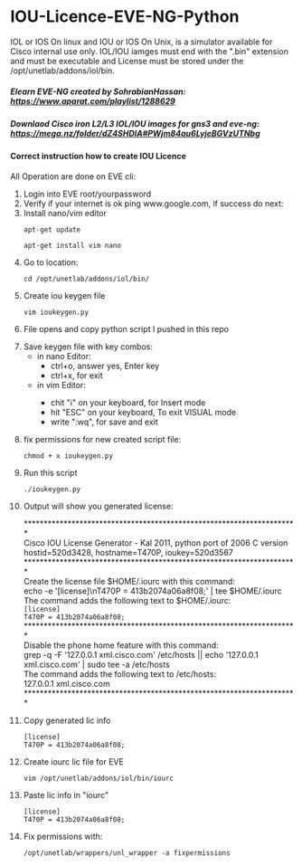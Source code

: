 # IOU-Licence-EVE-NG-Python
IOL or IOS On linux and IOU or IOS On Unix, is a simulator available for Cisco internal use only. 
IOL/IOU iamges must end with the ".bin" extension and must be executable and License must be 
stored under the /opt/unetlab/addons/iol/bin.
##### Elearn EVE-NG created by SohrabianHassan: https://www.aparat.com/playlist/1288629
##### Downlaod Cisco iron L2/L3 IOL/IOU images for gns3 and eve-ng: https://mega.nz/folder/dZ4SHDIA#PWjm84au6LyjeBGVzUTNbg 
#### Correct instruction how to create IOU Licence <br />
All Operation are done on EVE cli: 
<br />
<ol>
<li>Login into EVE root/yourpassword</li>
<li>Verify if your internet is ok ping www.google.com, if success do next:</li>
<li>Install nano/vim editor
   <p><code>apt-get update</code></p>
   <p><code>apt-get install vim nano</code></p>
</li>   
<li>Go to location:
   <p><code>cd /opt/unetlab/addons/iol/bin/</code></p>
</li>
<li>Create iou keygen file
   <p><code>vim ioukeygen.py</code></p>
</li>   
<li>File opens and copy python script I pushed in this repo </li>
   <p></p>
<li>Save keygen file with key combos:
  	<ul>
    <li>in nano Editor:
        <ul>
            <li>ctrl+o, answer yes, Enter key </li>
            <li>ctrl+x, for exit</li>
        </ul>
    </li>
    <li>in vim Editor:</li>
  		<ul>
            <li>chit "i" on your keyboard, for Insert mode  </li>
            <li>hit "ESC" on your keyboard, To exit VISUAL mode</li>
          	<li>write ":wq", for save and exit </li>
        </ul>
</ul>
</li>
   <p></p>
<li> fix permissions for new created script file:
   <p><code>chmod + x ioukeygen.py</code></p>
</li>
<li>Run this script
   <p><code>./ioukeygen.py</code></p>
</li>
<li>Output will show you generated license:
   <p>
      ********************************************************************* <br />
      Cisco IOU License Generator - Kal 2011, python port of 2006 C version <br />
      hostid=520d3428, hostname=T470P, ioukey=520d3567 <br />
      ********************************************************************* <br />
      Create the license file $HOME/.iourc with this command: <br />
      echo -e '[license]\nT470P = 413b2074a06a8f08;' | tee $HOME/.iourc  <br />
      The command adds the following text to $HOME/.iourc: <br />
      <code>[license]</code> <br />
      <code>T470P = 413b2074a06a8f08;</code> <br />
      ********************************************************************* <br />
      Disable the phone home feature with this command: <br />
      grep -q -F '127.0.0.1 xml.cisco.com' /etc/hosts || echo '127.0.0.1 xml.cisco.com' | sudo tee -a /etc/hosts <br />
      The command adds the following text to /etc/hosts: <br />
      127.0.0.1 xml.cisco.com <br />
      ********************************************************************* <br />  
   </p>
</li>
<li>Copy generated lic info
   <p>
    <code>[license]</code> <br />
    <code>T470P = 413b2074a06a8f08;</code> <br />
   </p>
</li>
<li>Create iourc lic file for EVE
   <p><code>vim /opt/unetlab/addons/iol/bin/iourc</code></p>
</li>
<li>Paste lic info in "iourc"
   <p>
    <code>[license]</code> <br />
    <code>T470P = 413b2074a06a8f08;</code> <br />
   </p>
</li>
<li>Fix permissions with:
   <p><code>/opt/unetlab/wrappers/unl_wrapper -a fixpermissions</code></p>
</li>
</ol>



